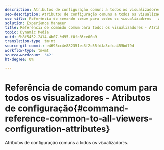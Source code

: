 ```yaml
---
description: Atributos de configuração comuns a todos os visualizadores.
seo-description: Atributos de configuração comuns a todos os visualizadores.
seo-title: Referência de comando comum para todos os visualizadores - Atributos de configuração
solution: Experience Manager
title: Referência de comando comum para todos os visualizadores - Atributos de configuração
topic: Dynamic Media
uuid: 6b8f5452-2814-4b07-9d95-f0fc83ce00a9
translation-type: tm+mt
source-git-commit: e4695cc4e882351ec3f2c55fd8a3cfca455bd79d
workflow-type: tm+mt
source-wordcount: '42'
ht-degree: 0%

---
```



# Referência de comando comum para todos os visualizadores - Atributos de configuração{#command-reference-common-to-all-viewers-configuration-attributes}

Atributos de configuração comuns a todos os visualizadores.

